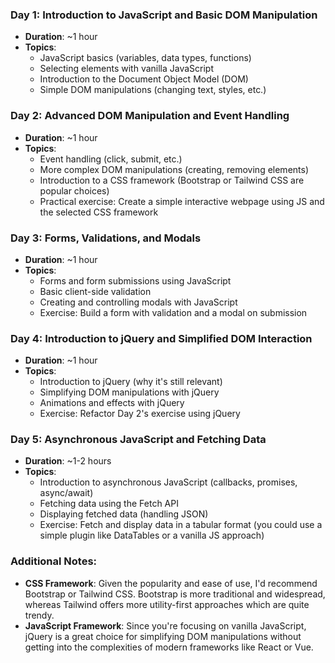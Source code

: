 
### Day 1: Introduction to JavaScript and Basic DOM Manipulation
- **Duration**: ~1 hour
- **Topics**:
  - JavaScript basics (variables, data types, functions)
  - Selecting elements with vanilla JavaScript
  - Introduction to the Document Object Model (DOM)
  - Simple DOM manipulations (changing text, styles, etc.)

### Day 2: Advanced DOM Manipulation and Event Handling
- **Duration**: ~1 hour
- **Topics**:
  - Event handling (click, submit, etc.)
  - More complex DOM manipulations (creating, removing elements)
  - Introduction to a CSS framework (Bootstrap or Tailwind CSS are popular choices)
  - Practical exercise: Create a simple interactive webpage using JS and the selected CSS framework

### Day 3: Forms, Validations, and Modals
- **Duration**: ~1 hour
- **Topics**:
  - Forms and form submissions using JavaScript
  - Basic client-side validation
  - Creating and controlling modals with JavaScript
  - Exercise: Build a form with validation and a modal on submission

### Day 4: Introduction to jQuery and Simplified DOM Interaction
- **Duration**: ~1 hour
- **Topics**:
  - Introduction to jQuery (why it's still relevant)
  - Simplifying DOM manipulations with jQuery
  - Animations and effects with jQuery
  - Exercise: Refactor Day 2's exercise using jQuery

### Day 5: Asynchronous JavaScript and Fetching Data
- **Duration**: ~1-2 hours
- **Topics**:
  - Introduction to asynchronous JavaScript (callbacks, promises, async/await)
  - Fetching data using the Fetch API
  - Displaying fetched data (handling JSON)
  - Exercise: Fetch and display data in a tabular format (you could use a simple plugin like DataTables or a vanilla JS approach)

### Additional Notes:
- **CSS Framework**: Given the popularity and ease of use, I'd recommend Bootstrap or Tailwind CSS. Bootstrap is more traditional and widespread, whereas Tailwind offers more utility-first approaches which are quite trendy.
- **JavaScript Framework**: Since you're focusing on vanilla JavaScript, jQuery is a great choice for simplifying DOM manipulations without getting into the complexities of modern frameworks like React or Vue.

